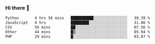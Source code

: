 ### Hi there 🌱
<!--START_SECTION:waka-->

```txt
Python       4 hrs 56 mins   ██████████░░░░░░░░░░░░░░░   39.39 %
JavaScript   4 hrs           ████████░░░░░░░░░░░░░░░░░   31.86 %
CSV          56 mins         ██░░░░░░░░░░░░░░░░░░░░░░░   07.56 %
Other        44 mins         █▒░░░░░░░░░░░░░░░░░░░░░░░   05.94 %
PHP          29 mins         █░░░░░░░░░░░░░░░░░░░░░░░░   03.87 %
```

<!--END_SECTION:waka-->
<!--
**Dieg0raf/Dieg0raf** is a ✨ _special_ ✨ repository because its `README.md` (this file) appears on your GitHub profile.

Here are some ideas to get you started:

- 🔭 I’m currently working on ...
- 🌱 I’m currently learning ...
- 👯 I’m looking to collaborate on ...
- 🤔 I’m looking for help with ...
- 💬 Ask me about ...
- 📫 How to reach me: ...
- 😄 Pronouns: ...
- ⚡ Fun fact: ...
-->
